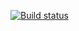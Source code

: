 [![Build status](https://ci.appveyor.com/api/projects/status/bon1gw29xjrb2h78?svg=true)](https://ci.appveyor.com/project/nikiforovamaria/ajs-homework11-1)
